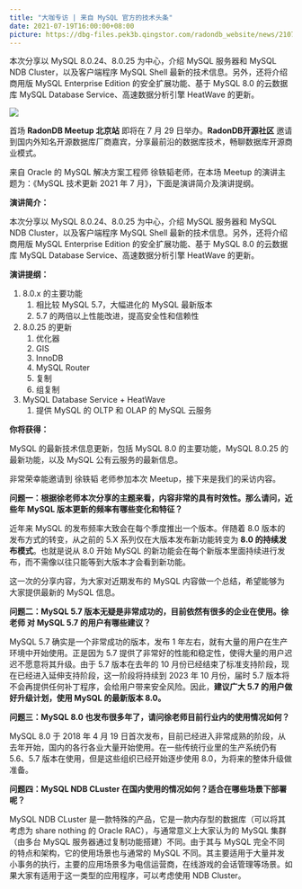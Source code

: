 ```yaml
---
title: "大咖专访 | 来自 MySQL 官方的技术头条"
date: 2021-07-19T16:00:00+08:00
picture: https://dbg-files.pek3b.qingstor.com/radondb_website/news/210719_%E5%A4%A7%E5%92%96%E4%B8%93%E8%AE%BF%20%7C%20%E6%9D%A5%E8%87%AA%20MySQL%20%E5%AE%98%E6%96%B9%E7%9A%84%E6%8A%80%E6%9C%AF%E5%A4%B4%E6%9D%A1/1.jpg
---
```

本次分享以 MySQL 8.0.24、8.0.25 为中心，介绍 MySQL 服务器和 MySQL NDB Cluster，以及客户端程序 MySQL Shell 最新的技术信息。另外，还将介绍商用版 MySQL Enterprise Edition 的安全扩展功能、基于 MySQL 8.0 的云数据库 MySQL Database Service、高速数据分析引擎 HeatWave 的更新。
<!--more-->
![](https://dbg-files.pek3b.qingstor.com/radondb_website/news/210719_%E5%A4%A7%E5%92%96%E4%B8%93%E8%AE%BF%20%7C%20%E6%9D%A5%E8%87%AA%20MySQL%20%E5%AE%98%E6%96%B9%E7%9A%84%E6%8A%80%E6%9C%AF%E5%A4%B4%E6%9D%A1/1.jpg)

首场 **RadonDB Meetup 北京站** 即将在 7 月 29 日举办。**RadonDB开源社区** 邀请到国内外知名开源数据库厂商嘉宾，分享最前沿的数据库技术，畅聊数据库开源商业模式。

来自 Oracle 的 MySQL 解决方案工程师 徐轶韬老师，在本场 Meetup 的演讲主题为：《MySQL 技术更新 2021 年 7 月》，下面是演讲简介及演讲提纲。

**演讲简介：**

本次分享以 MySQL 8.0.24、8.0.25 为中心，介绍 MySQL 服务器和 MySQL NDB Cluster，以及客户端程序 MySQL Shell 最新的技术信息。另外，还将介绍商用版 MySQL Enterprise Edition 的安全扩展功能、基于 MySQL 8.0 的云数据库 MySQL Database Service、高速数据分析引擎 HeatWave 的更新。

**演讲提纲：**

1. 8.0.x 的主要功能
    1. 相比较 MySQL 5.7，大幅进化的 MySQL 最新版本
    2. 5.7 的两倍以上性能改进，提高安全性和信赖性
2. 8.0.25 的更新
    1. 优化器
    2. GIS
    3. InnoDB
    4. MySQL Router
    5. 复制
    6. 组复制
3. MySQL Database Service + HeatWave
    1. 提供 MySQL 的 OLTP 和 OLAP 的 MySQL 云服务

**你将获得：**

MySQL 的最新技术信息更新，包括 MySQL 8.0 的主要功能，MySQL 8.0.25 的最新功能，以及 MySQL 公有云服务的最新信息。

非常荣幸能邀请到 徐轶韬 老师参加本次 Meetup，接下来是我们的采访内容。

**问题一：根据徐老师本次分享的主题来看，内容非常的具有时效性。那么请问，近些年 MySQL 版本更新的频率有哪些变化和特征？**

近年来 MySQL 的发布频率大致会在每个季度推出一个版本。伴随着 8.0 版本的发布方式的转变，从之前的 5.X 系列仅在大版本发布新功能转变为 **8.0 的持续发布模式**。也就是说从 8.0 开始 MySQL 的新功能会在每个新版本里面持续进行发布，而不需像以往只能等到大版本才会看到新功能。

这一次的分享内容，为大家对近期发布的 MySQL 内容做一个总结，希望能够为大家提供最新的 MySQL 信息。

**问题二：MySQL 5.7 版本无疑是非常成功的，目前依然有很多的企业在使用。徐老师 对 MySQL 5.7 的用户有哪些建议？**

MySQL 5.7 确实是一个非常成功的版本，发布 1 年左右，就有大量的用户在生产环境中开始使用。正是因为 5.7 提供了非常好的性能和稳定性，使得大量的用户迟迟不愿意将其升级。由于 5.7 版本在去年的 10 月份已经结束了标准支持阶段，现在已经进入延伸支持阶段，这一阶段将持续到 2023 年 10 月份，届时 5.7 版本将不会再提供任何补丁程序，会给用户带来安全风险。因此，**建议广大 5.7 的用户做好升级计划，使用 MySQL 的最新版本 8.0。**

**问题三：MySQL 8.0 也发布很多年了，请问徐老师目前行业内的使用情况如何？**

MySQL 8.0 于 2018 年 4 月 19 日首次发布，目前已经进入非常成熟的阶段，从去年开始，国内的各行各业大量开始使用。在一些传统行业里的生产系统仍有 5.6、5.7 版本在使用，但是这些组织已经开始逐步使用 8.0，为将来的整体升级做准备。

**问题四：MySQL NDB CLuster 在国内使用的情况如何？适合在哪些场景下部署呢？**

MySQL NDB CLuster 是一款特殊的产品，它是一款内存型的数据库（可以将其考虑为 share nothing 的 Oracle RAC），与通常意义上大家认为的 MySQL 集群（由多台 MySQL 服务器通过复制功能搭建）不同。由于其与 MySQL 完全不同的特点和架构，它的使用场景也与通常的 MySQL 不同。其主要适用于大量并发小事务的执行，主要的应用场景多为电信运营商，在线游戏的会话管理等场景。如果大家有适用于这一类型的应用程序，可以考虑使用 NDB Cluster。

